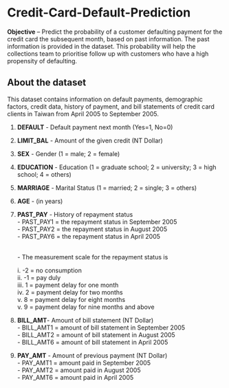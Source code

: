 # Credit-Card-Default-Prediction
__Objective__ – Predict the probability of a customer defaulting payment for the credit card the subsequent month, based on past information. The past information is provided in the dataset. This probability will help the collections team to prioritise follow up with customers who have a high propensity of defaulting.

## About the dataset
This dataset contains information on default payments, demographic factors, credit data, history of payment, and bill statements of credit card clients in Taiwan from April 2005 to September 2005.

1.	__DEFAULT__ - Default payment next month (Yes=1, No=0)
2.	__LIMIT_BAL__ - Amount of the given credit (NT Dollar)  
3.	__SEX__ - Gender (1 = male; 2 = female)
4.	__EDUCATION__ - Education (1 = graduate school; 2 = university; 3 = high school; 4 = others)
5.	__MARRIAGE__ - Marital Status (1 = married; 2 = single; 3 = others)
6.	__AGE__ - (in years)
7.	__PAST_PAY__ - History of repayment status
    <br> -  PAST_PAY1 = the repayment status in September 2005
    <br> -  PAST_PAY2 = the repayment status in August 2005
    <br> -  PAST_PAY6 = the repayment status in April 2005
    
    <br> -  The measurement scale for the repayment status is
    
    i. -2 = no consumption <br>
    ii. -1 = pay duly <br>
    iii. 1 = payment delay for one month <br>
    iv. 2 = payment delay for two months <br>
    v. 8 = payment delay for eight months <br>
    v. 9 = payment delay for nine months and above <br>
        
8.	__BILL_AMT__- Amount of bill statement (NT Dollar)
    <br> -  BILL_AMT1 = amount of bill statement in September 2005
    <br> -  BILL_AMT2 = amount of bill statement in August 2005
    <br> -  BILL_AMT6 = amount of bill statement in April 2005
    
9.	__PAY_AMT__ - Amount of previous payment (NT Dollar)
    <br> -  PAY_AMT1 = amount paid in September 2005
    <br> -  PAY_AMT2 = amount paid in August 2005
    <br> -  PAY_AMT6 = amount paid in April 2005

